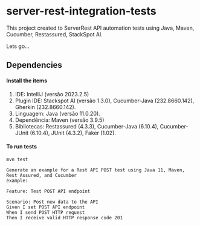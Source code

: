 # server-rest-integration-tests
This project created to ServerRest API automation tests using Java, Maven, Cucumber, Restassured, StackSpot AI.

Lets go...

## Dependencies

#### Install the items

1. IDE: IntelliJ (versão 2023.2.5)
2. Plugin IDE: Stackspot AI (versão 1.3.0), Cucumber-Java (232.8660.142), Gherkin (232.8660.142). 
3. Linguagem: Java (versão 11.0.20). 
4. Dependência: Maven (versão 3.9.5)
5. Bibliotecas: Restassured (4.3.3), Cucumber-Java (6.10.4), Cucumber-JUnit (6.10.4), JUnit (4.3.2), Faker (1.02).


#### To run tests

```
mvn test
```

```
Generate an example for a Rest API POST test using Java 11, Maven, Rest Assured, and Cucumber
example:

Feature: Test POST API endpoint

Scenario: Post new data to the API
Given I set POST API endpoint
When I send POST HTTP request
Then I receive valid HTTP response code 201

```

